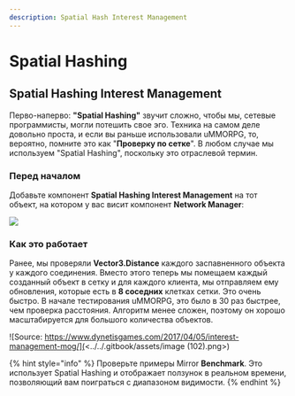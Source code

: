 ```yaml
---
description: Spatial Hash Interest Management
---
```


# Spatial Hashing

## **Spatial Hashing Interest Management**

Перво-наперво: **"Spatial Hashing"** звучит сложно, чтобы мы, сетевые программисты, могли потешить свое эго. Техника на самом деле довольно проста, и если вы раньше использовали uMMORPG, то, вероятно, помните это как "**Проверку по сетке**". В любом случае мы используем "Spatial Hashing", поскольку это отраслевой термин.

### Перед началом

Добавьте компонент **Spatial Hashing Interest Management** на тот объект, на котором у вас висит компонент **Network Manager**:

![](<../../.gitbook/assets/image (49).png>)

### **Как это работает**

Ранее, мы проверяли **Vector3.Distance** каждого заспавненного объекта у каждого соединения. Вместо этого теперь мы помещаем каждый созданный объект в сетку и для каждого клиента, мы отправляем ему обновления, которые есть в **8 соседних** клетках сетки. Это очень быстро. В начале тестирования uMMORPG, это было в 30 раз быстрее, чем проверка расстояния. Алгоритм менее сложен, поэтому он хорошо масштабируется для большого количества объектов.

![Source: https://www.dynetisgames.com/2017/04/05/interest-management-mog/](<../../.gitbook/assets/image (102).png>)

{% hint style="info" %}
Проверьте примеры Mirror **Benchmark**. Это использует Spatial Hashing и отображает ползунок в реальном времени, позволяющий вам поиграться с диапазоном видимости.
{% endhint %}
